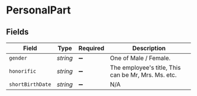 # PersonalPart


## Fields

| Field                                               | Type                                                | Required                                            | Description                                         |
| --------------------------------------------------- | --------------------------------------------------- | --------------------------------------------------- | --------------------------------------------------- |
| `gender`                                            | *string*                                            | :heavy_minus_sign:                                  | One of Male / Female.                               |
| `honorific`                                         | *string*                                            | :heavy_minus_sign:                                  | The employee's title, This can be Mr, Mrs. Ms. etc. |
| `shortBirthDate`                                    | *string*                                            | :heavy_minus_sign:                                  | N/A                                                 |